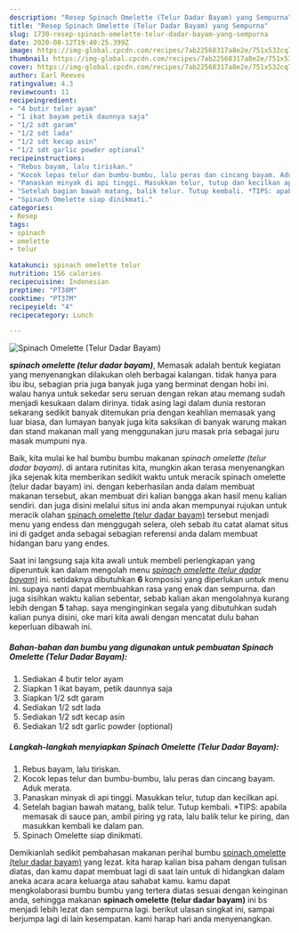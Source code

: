 ```yaml
---
description: "Resep Spinach Omelette (Telur Dadar Bayam) yang Sempurna"
title: "Resep Spinach Omelette (Telur Dadar Bayam) yang Sempurna"
slug: 1730-resep-spinach-omelette-telur-dadar-bayam-yang-sempurna
date: 2020-08-12T19:40:25.399Z
image: https://img-global.cpcdn.com/recipes/7ab22568317a8e2e/751x532cq70/spinach-omelette-telur-dadar-bayam-foto-resep-utama.jpg
thumbnail: https://img-global.cpcdn.com/recipes/7ab22568317a8e2e/751x532cq70/spinach-omelette-telur-dadar-bayam-foto-resep-utama.jpg
cover: https://img-global.cpcdn.com/recipes/7ab22568317a8e2e/751x532cq70/spinach-omelette-telur-dadar-bayam-foto-resep-utama.jpg
author: Earl Reeves
ratingvalue: 4.3
reviewcount: 11
recipeingredient:
- "4 butir telor ayam"
- "1 ikat bayam petik daunnya saja"
- "1/2 sdt garam"
- "1/2 sdt lada"
- "1/2 sdt kecap asin"
- "1/2 sdt garlic powder optional"
recipeinstructions:
- "Rebus bayam, lalu tiriskan."
- "Kocok lepas telur dan bumbu-bumbu, lalu peras dan cincang bayam. Aduk merata."
- "Panaskan minyak di api tinggi. Masukkan telur, tutup dan kecilkan api."
- "Setelah bagian bawah matang, balik telur. Tutup kembali. *TIPS: apabila memasak di sauce pan, ambil piring yg rata, lalu balik telur ke piring, dan masukkan kembali ke dalam pan."
- "Spinach Omelette siap dinikmati."
categories:
- Resep
tags:
- spinach
- omelette
- telur

katakunci: spinach omelette telur 
nutrition: 156 calories
recipecuisine: Indonesian
preptime: "PT38M"
cooktime: "PT37M"
recipeyield: "4"
recipecategory: Lunch

---
```



![Spinach Omelette (Telur Dadar Bayam)](https://img-global.cpcdn.com/recipes/7ab22568317a8e2e/751x532cq70/spinach-omelette-telur-dadar-bayam-foto-resep-utama.jpg)

<b><i>spinach omelette (telur dadar bayam)</i></b>, Memasak adalah bentuk kegiatan yang menyenangkan dilakukan oleh berbagai kalangan. tidak hanya para ibu ibu, sebagian pria juga banyak juga yang berminat dengan hobi ini. walau hanya untuk sekedar seru seruan dengan rekan atau memang sudah menjadi kesukaan dalam dirinya. tidak asing lagi dalam dunia restoran sekarang sedikit banyak ditemukan pria dengan keahlian memasak yang luar biasa, dan lumayan banyak juga kita saksikan di banyak warung makan dan stand makanan mall yang menggunakan juru masak pria sebagai juru masak mumpuni nya.



Baik, kita mulai ke hal bumbu bumbu makanan <i>spinach omelette (telur dadar bayam)</i>. di antara rutinitas kita, mungkin akan terasa menyenangkan jika sejenak kita memberikan sedikit waktu untuk meracik spinach omelette (telur dadar bayam) ini. dengan keberhasilan anda dalam membuat makanan tersebut, akan membuat diri kalian bangga akan hasil menu kalian sendiri. dan juga disini melalui situs ini anda akan mempunyai rujukan untuk meracik olahan <u>spinach omelette (telur dadar bayam)</u> tersebut menjadi menu yang endess dan menggugah selera, oleh sebab itu catat alamat situs ini di gadget anda sebagai sebagian referensi anda dalam membuat hidangan baru yang endes.


Saat ini langsung saja kita awali untuk membeli perlengkapan yang diperuntuk kan dalam mengolah menu <u><i>spinach omelette (telur dadar bayam)</i></u> ini. setidaknya dibutuhkan <b>6</b> komposisi yang diperlukan untuk menu ini. supaya nanti dapat membuahkan rasa yang enak dan sempurna. dan juga sisihkan waktu kalian sebentar, sebab kalian akan mengolahnya kurang lebih dengan <b>5</b> tahap. saya menginginkan segala yang dibutuhkan sudah kalian punya disini, oke mari kita awali dengan mencatat dulu bahan keperluan dibawah ini.

<!--inarticleads1-->

##### Bahan-bahan dan bumbu yang digunakan untuk pembuatan Spinach Omelette (Telur Dadar Bayam):

1. Sediakan 4 butir telor ayam
1. Siapkan 1 ikat bayam, petik daunnya saja
1. Siapkan 1/2 sdt garam
1. Sediakan 1/2 sdt lada
1. Sediakan 1/2 sdt kecap asin
1. Sediakan 1/2 sdt garlic powder (optional)




<!--inarticleads2-->

##### Langkah-langkah menyiapkan Spinach Omelette (Telur Dadar Bayam):

1. Rebus bayam, lalu tiriskan.
1. Kocok lepas telur dan bumbu-bumbu, lalu peras dan cincang bayam. Aduk merata.
1. Panaskan minyak di api tinggi. Masukkan telur, tutup dan kecilkan api.
1. Setelah bagian bawah matang, balik telur. Tutup kembali. *TIPS: apabila memasak di sauce pan, ambil piring yg rata, lalu balik telur ke piring, dan masukkan kembali ke dalam pan.
1. Spinach Omelette siap dinikmati.




Demikianlah sedikit pembahasan makanan perihal bumbu <u>spinach omelette (telur dadar bayam)</u> yang lezat. kita harap kalian bisa paham dengan tulisan diatas, dan kamu dapat membuat lagi di saat lain untuk di hidangkan dalam aneka acara acara keluarga atau sahabat kamu. kamu dapat mengkolaborasi bumbu bumbu yang tertera diatas sesuai dengan keinginan anda, sehingga makanan <b>spinach omelette (telur dadar bayam)</b> ini bs menjadi lebih lezat dan sempurna lagi. berikut ulasan singkat ini, sampai berjumpa lagi di lain kesempatan. kami harap hari anda menyenangkan.
